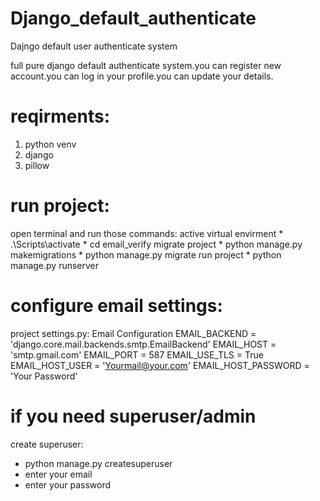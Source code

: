# Django_default_authenticate
Dajngo default user authenticate system

full pure django default authenticate system.you can register new account.you can log in your profile.you can update your details.

# reqirments:
1. python venv
2. django
3. pillow

# run project:
open terminal and run those commands:
active virtual envirment * .\Scripts\activate * cd email_verify
migrate project * python manage.py makemigrations * python manage.py migrate
run project * python manage.py runserver

# configure email settings:
project settings.py:
Email Configuration
EMAIL_BACKEND = 'django.core.mail.backends.smtp.EmailBackend'
EMAIL_HOST = 'smtp.gmail.com'
EMAIL_PORT = 587
EMAIL_USE_TLS = True
EMAIL_HOST_USER = 'Yourmail@your.com'
EMAIL_HOST_PASSWORD = 'Your Password'


# if you need superuser/admin
create superuser:
* python manage.py createsuperuser
* enter your email
* enter your password
